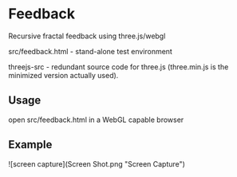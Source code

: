 # Feedback

Recursive fractal feedback using three.js/webgl


src/feedback.html - stand-alone test environment

threejs-src - redundant source code for three.js (three.min.js is the minimized version actually used).



## Usage

open src/feedback.html in a WebGL capable browser

## Example

![screen capture](Screen Shot.png "Screen Capture")
